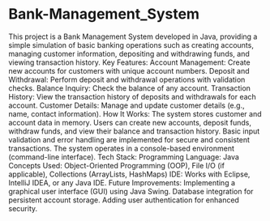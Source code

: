 # Bank-Management_System
This project is a Bank Management System developed in Java, providing a simple simulation of basic banking operations such as creating accounts, managing customer information, depositing and withdrawing funds, and viewing transaction history.
Key Features:
Account Management: Create new accounts for customers with unique account numbers.
Deposit and Withdrawal: Perform deposit and withdrawal operations with validation checks.
Balance Inquiry: Check the balance of any account.
Transaction History: View the transaction history of deposits and withdrawals for each account.
Customer Details: Manage and update customer details (e.g., name, contact information).
How It Works:
The system stores customer and account data in memory.
Users can create new accounts, deposit funds, withdraw funds, and view their balance and transaction history.
Basic input validation and error handling are implemented for secure and consistent transactions.
The system operates in a console-based environment (command-line interface).
Tech Stack:
Programming Language: Java
Concepts Used: Object-Oriented Programming (OOP), File I/O (if applicable), Collections (ArrayLists, HashMaps)
IDE: Works with Eclipse, IntelliJ IDEA, or any Java IDE. 
Future Improvements:
Implementing a graphical user interface (GUI) using Java Swing.
Database integration for persistent account storage.
Adding user authentication for enhanced security.
